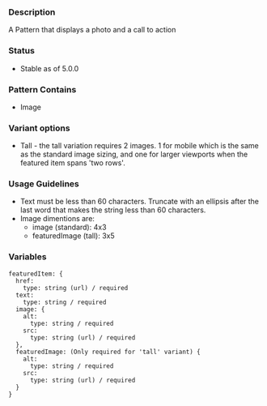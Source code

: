 ### Description
A Pattern that displays a photo and a call to action

### Status
* Stable as of 5.0.0

### Pattern Contains
* Image

### Variant options
* Tall - the tall variation requires 2 images. 1 for mobile which is the same as the standard image sizing, and one for larger viewports when the featured item spans 'two rows'.

### Usage Guidelines
* Text must be less than 60 characters. Truncate with an ellipsis after the last word that makes the string less than 60 characters.
* Image dimentions are:
  * image (standard): 4x3
  * featuredImage (tall): 3x5

### Variables
~~~
featuredItem: {
  href:
    type: string (url) / required
  text:
    type: string / required
  image: {
    alt:
      type: string / required
    src:
      type: string (url) / required
  },
  featuredImage: (Only required for 'tall' variant) {
    alt:
      type: string / required
    src:
      type: string (url) / required
  }
}
~~~
